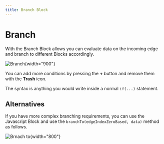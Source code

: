 ```yaml
---
title: Branch Block
---
```


# Branch

With the Branch Block allows you can evaluate data on the incoming edge and branch to different Blocks accordingly.

![Branch](/img/flows/blocks/core/block-branch.png){width="900"}

You can add more conditions by pressing the **+** button and remove them with the **Trash** icon.

The syntax is anything you would write inside a normal ```if(...)``` statement.

## Alternatives
If you have more complex branching requirements, you can use the Javascript Block and use the ```branchTo(edgeIndexZeroBased, data)``` method as follows.

![Brnach to](/img/flows/blocks/core/javscript/js-branch-to.png){width="800"}
